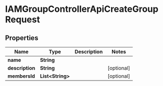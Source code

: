 

# IAMGroupControllerApiCreateGroupRequest


## Properties

| Name | Type | Description | Notes |
|------------ | ------------- | ------------- | -------------|
|**name** | **String** |  |  |
|**description** | **String** |  |  [optional] |
|**membersId** | **List&lt;String&gt;** |  |  [optional] |



